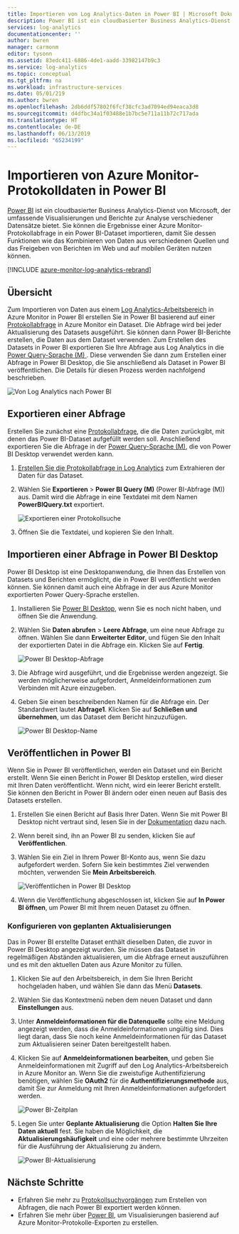 ```yaml
---
title: Importieren von Log Analytics-Daten in Power BI | Microsoft Dokumentation
description: Power BI ist ein cloudbasierter Business Analytics-Dienst von Microsoft, der umfassende Visualisierungen und Berichte zur Analyse verschiedener Datensätze bietet.  In diesem Artikel wird beschrieben, wie Log Analytics-Daten konfiguriert und in Power BI importiert werden und wie die automatische Aktualisierung konfiguriert wird.
services: log-analytics
documentationcenter: ''
author: bwren
manager: carmonm
editor: tysonn
ms.assetid: 83edc411-6886-4de1-aadd-33982147b9c3
ms.service: log-analytics
ms.topic: conceptual
ms.tgt_pltfrm: na
ms.workload: infrastructure-services
ms.date: 05/01/219
ms.author: bwren
ms.openlocfilehash: 2db6ddf57802f6fcf38cfc3ad7094ed94eaca3d8
ms.sourcegitcommit: d4dfbc34a1f03488e1b7bc5e711a11b72c717ada
ms.translationtype: HT
ms.contentlocale: de-DE
ms.lasthandoff: 06/13/2019
ms.locfileid: "65234199"
---
```

# <a name="import-azure-monitor-log-data-into-power-bi"></a>Importieren von Azure Monitor-Protokolldaten in Power BI


[Power BI](https://powerbi.microsoft.com/documentation/powerbi-service-get-started/) ist ein cloudbasierter Business Analytics-Dienst von Microsoft, der umfassende Visualisierungen und Berichte zur Analyse verschiedener Datensätze bietet.  Sie können die Ergebnisse einer Azure Monitor-Protokollabfrage in ein Power BI-Dataset importieren, damit Sie dessen Funktionen wie das Kombinieren von Daten aus verschiedenen Quellen und das Freigeben von Berichten im Web und auf mobilen Geräten nutzen können.

[!INCLUDE [azure-monitor-log-analytics-rebrand](../../../includes/azure-monitor-log-analytics-rebrand.md)]

## <a name="overview"></a>Übersicht
Zum Importieren von Daten aus einem [Log Analytics-Arbeitsbereich](manage-access.md) in Azure Monitor in Power BI erstellen Sie in Power BI basierend auf einer [Protokollabfrage](../log-query/log-query-overview.md) in Azure Monitor ein Dataset.  Die Abfrage wird bei jeder Aktualisierung des Datasets ausgeführt.  Sie können dann Power BI-Berichte erstellen, die Daten aus dem Dataset verwenden.  Zum Erstellen des Datasets in Power BI exportieren Sie Ihre Abfrage aus Log Analytics in die [Power Query-Sprache (M) ](https://msdn.microsoft.com/library/mt807488.aspx).  Diese verwenden Sie dann zum Erstellen einer Abfrage in Power BI Desktop, die Sie anschließend als Dataset in Power BI veröffentlichen.  Die Details für diesen Prozess werden nachfolgend beschrieben.

![Von Log Analytics nach Power BI](media/powerbi/overview.png)

## <a name="export-query"></a>Exportieren einer Abfrage
Erstellen Sie zunächst eine [Protokollabfrage](../log-query/log-query-overview.md), die die Daten zurückgibt, mit denen das Power BI-Dataset aufgefüllt werden soll.  Anschließend exportieren Sie die Abfrage in der [Power Query-Sprache (M)](https://msdn.microsoft.com/library/mt807488.aspx), die von Power BI Desktop verwendet werden kann.

1. [Erstellen Sie die Protokollabfrage in Log Analytics](../log-query/get-started-portal.md) zum Extrahieren der Daten für das Dataset.
2. Wählen Sie **Exportieren** > **Power BI Query (M)** (Power BI-Abfrage (M)) aus.  Damit wird die Abfrage in eine Textdatei mit dem Namen **PowerBIQuery.txt** exportiert. 

    ![Exportieren einer Protokollsuche](media/powerbi/export-analytics.png)

3. Öffnen Sie die Textdatei, und kopieren Sie den Inhalt.

## <a name="import-query-into-power-bi-desktop"></a>Importieren einer Abfrage in Power BI Desktop
Power BI Desktop ist eine Desktopanwendung, die Ihnen das Erstellen von Datasets und Berichten ermöglicht, die in Power BI veröffentlicht werden können.  Sie können damit auch eine Abfrage in der aus Azure Monitor exportierten Power Query-Sprache erstellen. 

1. Installieren Sie [Power BI Desktop](https://powerbi.microsoft.com/desktop/), wenn Sie es noch nicht haben, und öffnen Sie die Anwendung.
2. Wählen Sie **Daten abrufen** > **Leere Abfrage**, um eine neue Abfrage zu öffnen.  Wählen Sie dann **Erweiterter Editor**, und fügen Sie den Inhalt der exportierten Datei in die Abfrage ein. Klicken Sie auf **Fertig**.

    ![Power BI Desktop-Abfrage](media/powerbi/desktop-new-query.png)

5. Die Abfrage wird ausgeführt, und die Ergebnisse werden angezeigt.  Sie werden möglicherweise aufgefordert, Anmeldeinformationen zum Verbinden mit Azure einzugeben.  
6. Geben Sie einen beschreibenden Namen für die Abfrage ein.  Der Standardwert lautet **Abfrage1**. Klicken Sie auf **Schließen und übernehmen**, um das Dataset dem Bericht hinzuzufügen.

    ![Power BI Desktop-Name](media/powerbi/desktop-results.png)



## <a name="publish-to-power-bi"></a>Veröffentlichen in Power BI
Wenn Sie in Power BI veröffentlichen, werden ein Dataset und ein Bericht erstellt.  Wenn Sie einen Bericht in Power BI Desktop erstellen, wird dieser mit Ihren Daten veröffentlicht.  Wenn nicht, wird ein leerer Bericht erstellt.  Sie können den Bericht in Power BI ändern oder einen neuen auf Basis des Datasets erstellen.

1. Erstellen Sie einen Bericht auf Basis Ihrer Daten.  Wenn Sie mit Power BI Desktop nicht vertraut sind, lesen Sie in der [Dokumentation](https://docs.microsoft.com/power-bi/desktop-report-view) dazu nach.  
1. Wenn bereit sind, ihn an Power BI zu senden, klicken Sie auf **Veröffentlichen**.  
1. Wählen Sie ein Ziel in Ihrem Power BI-Konto aus, wenn Sie dazu aufgefordert werden.  Sofern Sie kein bestimmtes Ziel verwenden möchten, verwenden Sie **Mein Arbeitsbereich**.

    ![Veröffentlichen in Power BI Desktop](media/powerbi/desktop-publish.png)

1. Wenn die Veröffentlichung abgeschlossen ist, klicken Sie auf **In Power BI öffnen**, um Power BI mit Ihrem neuen Dataset zu öffnen.


### <a name="configure-scheduled-refresh"></a>Konfigurieren von geplanten Aktualisierungen
Das in Power BI erstellte Dataset enthält dieselben Daten, die zuvor in Power BI Desktop angezeigt wurden.  Sie müssen das Dataset in regelmäßigen Abständen aktualisieren, um die Abfrage erneut auszuführen und es mit den aktuellen Daten aus Azure Monitor zu füllen.  

1. Klicken Sie auf den Arbeitsbereich, in dem Sie Ihren Bericht hochgeladen haben, und wählen Sie dann das Menü **Datasets**. 
1. Wählen Sie das Kontextmenü neben dem neuen Dataset und dann **Einstellungen** aus. 
1. Unter **Anmeldeinformationen für die Datenquelle** sollte eine Meldung angezeigt werden, dass die Anmeldeinformationen ungültig sind.  Dies liegt daran, dass Sie noch keine Anmeldeinformationen für das Dataset zum Aktualisieren seiner Daten bereitgestellt haben.  
1. Klicken Sie auf **Anmeldeinformationen bearbeiten**, und geben Sie Anmeldeinformationen mit Zugriff auf den Log Analytics-Arbeitsbereich in Azure Monitor an. Wenn Sie die zweistufige Authentifizierung benötigen, wählen Sie **OAuth2** für die **Authentifizierungsmethode** aus, damit Sie zur Anmeldung mit Ihren Anmeldeinformationen aufgefordert werden.

    ![Power BI-Zeitplan](media/powerbi/powerbi-schedule.png)

5. Legen Sie unter **Geplante Aktualisierung** die Option **Halten Sie Ihre Daten aktuell** fest.  Sie haben die Möglichkeit, die **Aktualisierungshäufigkeit** und eine oder mehrere bestimmte Uhrzeiten für die Ausführung der Aktualisierung zu ändern.

    ![Power BI-Aktualisierung](media/powerbi/powerbi-schedule-refresh.png)



## <a name="next-steps"></a>Nächste Schritte
* Erfahren Sie mehr zu [Protokollsuchvorgängen](../log-query/log-query-overview.md) zum Erstellen von Abfragen, die nach Power BI exportiert werden können.
* Erfahren Sie mehr über [Power BI](https://powerbi.microsoft.com), um Visualisierungen basierend auf Azure Monitor-Protokolle-Exporten zu erstellen.